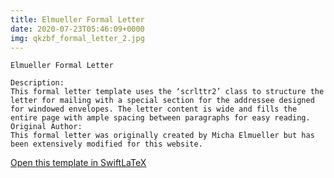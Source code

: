 ```yaml
---
title: Elmueller Formal Letter
date: 2020-07-23T05:46:09+0000
img: qkzbf_formal_letter_2.jpg
---
```

```
Elmueller Formal Letter

Description:
This formal letter template uses the ‘scrlttr2’ class to structure the letter for mailing with a special section for the addressee designed for windowed envelopes. The letter content is wide and fills the entire page with ample spacing between paragraphs for easy reading.
Original Author:
This formal letter was originally created by Micha Elmueller but has been extensively modified for this website.
```
[Open this template in SwiftLaTeX](https://www.swiftlatex.com/project.html?import=https://swiftlatex.github.io/LaTeXBoilerPlate/zips/vhtic_formal_letter_2.zip)
